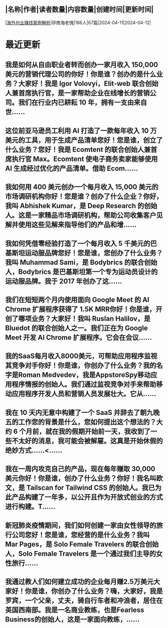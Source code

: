 |名称|作者|读者数量|内容数量|创建时间|更新时间|
---
|[海外创业赚钱案例解析](https://xiaobot.net/p/starterstory?refer=0b133df9-27dc-423b-8101-639049001c13)|@商海老傀|166人|67篇|2024-04-11|2024-04-12|

# 最近更新
## 我是如何从自由职业者转而创办一家月收入 150,000 美元的营销代理公司的你好！你是谁？创办的是什么业务？大家好！我是 Igor Volovyi，Elit-web 联合创始人兼首席执行官，是一家帮助企业在线增长的营销公司。我们在行业内已耕耘 10 年，拥有一支由来自世......
## 这位前亚马逊员工利用 AI 打造了一款每年收入 10 万美元的工具，用于生成产品清单您好！您是谁，创立了什么业务？您好！我是 Ecomtent 的联合创始人兼首席执行官 Max。Ecomtent 使电子商务卖家能够使用 AI 生成经过优化的产品清单。借助 Ecom......
## 我如何用 400 美元创办一个每月收入 15,000 美元的市场调研机构你好！您是谁？创办了什么企业？你好，我叫 Abhishek Kumar，是 Deep Research 的创始人。这是一家精品市场调研机构，帮助公司收集客户见解并使用这些见解来指导他们的产品和增......
## 我如何凭借零经验打造了一个每月收入 5 千美元的巴基斯坦运动服品牌您好！您是谁，您创办了什么业务？我叫 Muhammad Sami，是 Bodybrics 的联合创始人，Bodybrics 是巴基斯坦第一个专为运动员设计的运动服品牌。我于 2017 年创办了这......
## 我们在短短两个月内使用面向 Google Meet 的 AI Chrome 扩展程序获得了 1.5K MRR你好！你是谁，开创了哪项业务？大家好！我叫 Ruslan Halilov，是 Bluedot 的联合创始人之一。我们正在为 Google Meet 开发 AI Chrome 扩展程序。它会在会议......
## 我的SaaS每月收入8000美元，可帮助应用程序监视其竞争对手你好！你是谁，你创办了什么业务？我的名字是Roman Medvedev，我是AppstoreSpy移动应用程序情报的创始人。我们通过监视竞争对手来帮助移动应用程序开发人员和营销人员发展壮大。它从......
## 我在 10 天内无意中构建了一个 SaaS 并辞去了朝九晚五的工作您的背景是什么，您如何提出这个想法的？大约 6 个月前，就在我的假期开始前一天，我收到了一些不太好的消息，我可能会被解雇。这真是开始休假的绝妙方式……<......
## 我在一周内攻克自己的产品，现在每年赚取 30,000 美元你好！你是谁，创办了什么业务？你好！我名叫欧文，是 Tailscan for Tailwind CSS 的创始人。我已为此产品构建了一年多，以公开且作为开放式创业的方式进行构建。T......
## 新冠肺炎疫情期间，我们如何创建一家由女性领导的旅行公司您好！您是谁，您经营的是什么业务？我叫 Mar Pages，是 Solo Female Travelers 的联合创始人，Solo Female Travelers 是一个通过我们主导的女性旅行......
## 我通过教人们如何建立成功的企业每月赚2.5万美元大家好！你是谁，你创办了什么业务？嗨，大家好，我是罗宾，一个父亲，丈夫，骑自行车者和冲浪者，居住在英国西南部。我是一名商业教练，也是Fearless Business的创始人，这是一家面向教练，......

